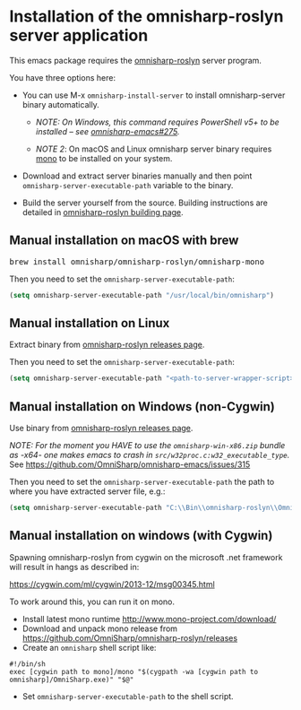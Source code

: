 # Installation of the omnisharp-roslyn server application
This emacs package requires the [omnisharp-roslyn](https://github.com/OmniSharp/omnisharp-roslyn) server program.

You have three options here:
  * You can use M-x `omnisharp-install-server` to install omnisharp-server binary automatically. 

    * *NOTE: On Windows, this command requires PowerShell v5+ to be installed
      – see [omnisharp-emacs#275](https://github.com/OmniSharp/omnisharp-emacs/issues/275).*

    * *NOTE 2*: On macOS and Linux omnisharp server binary requires
      [mono](http://www.mono-project.com/) to be installed on your system.

  * Download and extract server binaries
    manually and then point `omnisharp-server-executable-path` variable to the binary.

  * Build the server yourself from the source. 
    Building instructions are detailed in 
    [omnisharp-roslyn building page](https://github.com/OmniSharp/omnisharp-roslyn#building).

## Manual installation on macOS with brew
<pre>
brew install omnisharp/omnisharp-roslyn/omnisharp-mono
</pre>

Then you need to set the `omnisharp-server-executable-path`:

```lisp
(setq omnisharp-server-executable-path "/usr/local/bin/omnisharp")
```

## Manual installation on Linux
Extract binary from [omnisharp-roslyn releases page](https://github.com/OmniSharp/omnisharp-roslyn/releases).

Then you need to set the `omnisharp-server-executable-path`:

```lisp
(setq omnisharp-server-executable-path "<path-to-server-wrapper-script>")
```

## Manual installation on Windows (non-Cygwin)
Use binary from [omnisharp-roslyn releases page](https://github.com/OmniSharp/omnisharp-roslyn/releases).

*NOTE: For the moment you HAVE to use the `omnisharp-win-x86.zip` bundle as -x64- one makes emacs
to crash in `src/w32proc.c:w32_executable_type`.* See https://github.com/OmniSharp/omnisharp-emacs/issues/315

Then you need to set the `omnisharp-server-executable-path` the path
to where you have extracted server file, e.g.:

```lisp
(setq omnisharp-server-executable-path "C:\\Bin\\omnisharp-roslyn\\OmniSharp.exe")
```

## Manual installation on windows (with Cygwin)
Spawning omnisharp-roslyn from cygwin on the microsoft .net framework will result in hangs as described in:

https://cygwin.com/ml/cygwin/2013-12/msg00345.html

To work around this, you can run it on mono.

- Install latest mono runtime http://www.mono-project.com/download/
- Download and unpack mono release from https://github.com/OmniSharp/omnisharp-roslyn/releases
- Create an `omnisharp` shell script like:
```
#!/bin/sh
exec [cygwin path to mono]/mono "$(cygpath -wa [cygwin path to omnisharp]/OmniSharp.exe)" "$@"
``` 
- Set `omnisharp-server-executable-path` to the shell script.
